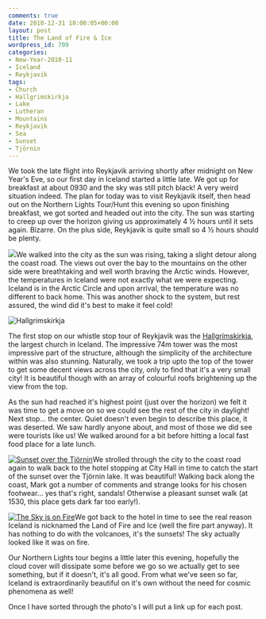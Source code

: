 ```yaml
---
comments: true
date: 2010-12-31 18:00:05+00:00
layout: post
title: The Land of Fire & Ice
wordpress_id: 709
categories:
- New-Year-2010-11
- Iceland
- Reykjavik
tags:
- Church
- Hallgrimskirkja
- Lake
- Lutheran
- Mountains
- Reykjavik
- Sea
- Sunset
- Tjörnin
---
```


We took the late flight into Reykjavik arriving shortly after midnight on New Year's Eve, so our first day in Iceland started a little late. We got up for breakfast at about 0930 and the sky was still pitch black! A very weird situation indeed. The plan for today was to visit Reykjavik itself, then head out on the Northern Lights Tour/Hunt this evening so upon finishing breakfast, we got sorted and headed out into the city. The sun was starting to creep up over the horizon giving us approximately 4 ½ hours until it sets again. Bizarre. On the plus side, Reykjavik is quite small so 4 ½ hours should be plenty.<!-- more -->

[![](/files/2011/01/across-the-bay-300x200.jpg)](http://www.flickr.com/photos/richard-perry/5327886967/in/set-72157625631292293/)We walked into the city as the sun was rising, taking a slight detour along the coast road. The views out over the bay to the mountains on the other side were breathtaking and well worth braving the Arctic winds. However, the temperatures in Iceland were not exactly what we were expecting. Iceland is in the Arctic Circle and upon arrival, the temperature was no different to back home. This was another shock to the system, but rest assured, the wind did it's best to make it feel cold!

![Hallgrimskirkja](http://travel.perry-online.me.uk/files/2011/01/Hallgrímskirkja-300x200.jpg)

The first stop on our whistle stop tour of Reykjavik was the [Hallgrímskirkja](http://translate.google.com/translate?js=n&prev=_t&hl=en&ie=UTF-8&layout=2&eotf=1&sl=auto&tl=en&u=http://hallgrimskirkja.is/&act=url), the largest church in Iceland. The impressive 74m tower was the most impressive part of the structure, although the simplicity of the architecture within was also stunning. Naturally, we took a trip upto the top of the tower to get some decent views across the city, only to find that it's a very small city! It is beautiful though with an array of colourful roofs brightening up the view from the top.

As the sun had reached it's highest point (just over the horizon) we felt it was time to get a move on so we could see the rest of the city in daylight! Next stop... the center. Quiet doesn't even begin to describe this place, it was deserted. We saw hardly anyone about, and most of those we did see were tourists like us! We walked around for a bit before hitting a local fast food place for a late lunch.

[![Sunset over the Tjörnin](http://travel.perry-online.me.uk/files/2011/01/Sunset-over-the-Tjörnin-200x300.jpg)](http://www.flickr.com/photos/richard-perry/5327885961/in/set-72157625631292293/)We strolled through the city to the coast road again to walk back to the hotel stopping at City Hall in time to catch the start of the sunset over the Tjörnin lake. It was beautiful! Walking back along the coast, Mark got a number of comments and strange looks for his chosen footwear... yes that's right, sandals! Otherwise a pleasant sunset walk (at 1530, this place gets dark far too early!).

[![The Sky is on Fire](http://travel.perry-online.me.uk/files/2011/01/The-Sky-is-on-Fire-300x200.jpg)](http://www.flickr.com/photos/richard-perry/5327887787/in/set-72157625631292293/)We got back to the hotel in time to see the real reason Iceland is nicknamed the Land of Fire and Ice (well the fire part anyway). It has nothing to do with the volcanoes, it's the sunsets! The sky actually looked like it was on fire.

Our Northern Lights tour begins a little later this evening, hopefully the cloud cover will dissipate some before we go so we actually get to see something, but if it doesn't, it's all good. From what we've seen so far, Iceland is extraordinarily beautiful on it's own without the need for cosmic phenomena as well!

Once I have sorted through the photo's I will put a link up for each post.
